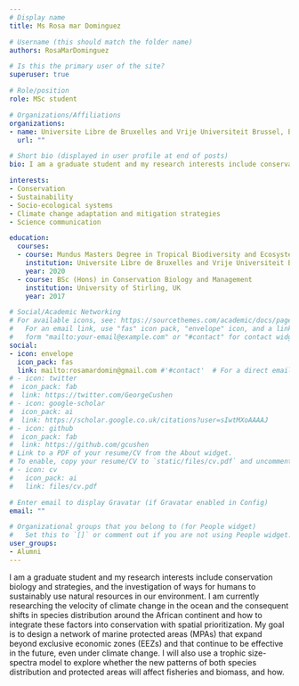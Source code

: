 ```yaml
---
# Display name
title: Ms Rosa mar Dominguez

# Username (this should match the folder name)
authors: RosaMarDominguez

# Is this the primary user of the site?
superuser: true

# Role/position
role: MSc student

# Organizations/Affiliations
organizations:
- name: Universite Libre de Bruxelles and Vrije Universiteit Brussel, Belgium
  url: ""

# Short bio (displayed in user profile at end of posts)
bio: I am a graduate student and my research interests include conservation biology and strategies, and the investigation of ways for humans to sustainably use natural resources in our environment.

interests:
- Conservation
- Sustainability
- Socio-ecological systems
- Climate change adaptation and mitigation strategies
- Science communication

education:
  courses:
  - course: Mundus Masters Degree in Tropical Biodiversity and Ecosystems
    institution: Universite Libre de Bruxelles and Vrije Universiteit Brussel, Belgium; University of Malaysia Terengganu, Malaysia; Universita degli Studi di Firenze, Italy
    year: 2020
  - course: BSc (Hons) in Conservation Biology and Management
    institution: University of Stirling, UK
    year: 2017

# Social/Academic Networking
# For available icons, see: https://sourcethemes.com/academic/docs/page-builder/#icons
#   For an email link, use "fas" icon pack, "envelope" icon, and a link in the
#   form "mailto:your-email@example.com" or "#contact" for contact widget.
social:
- icon: envelope
  icon_pack: fas
  link: mailto:rosamardomin@gmail.com #'#contact'  # For a direct email link, use "mailto:rosamardomin@gmail.com".
# - icon: twitter
#  icon_pack: fab
#  link: https://twitter.com/GeorgeCushen
# - icon: google-scholar
#  icon_pack: ai
#  link: https://scholar.google.co.uk/citations?user=sIwtMXoAAAAJ
# - icon: github
#  icon_pack: fab
#  link: https://github.com/gcushen
# Link to a PDF of your resume/CV from the About widget.
# To enable, copy your resume/CV to `static/files/cv.pdf` and uncomment the lines below.
# - icon: cv
#   icon_pack: ai
#   link: files/cv.pdf

# Enter email to display Gravatar (if Gravatar enabled in Config)
email: ""

# Organizational groups that you belong to (for People widget)
#   Set this to `[]` or comment out if you are not using People widget.
user_groups:
- Alumni
---
```


I am a graduate student and my research interests include conservation biology and strategies, and the investigation of ways for humans to sustainably use natural resources in our environment. I am currently researching the velocity of climate change in the ocean and the consequent shifts in species distribution around the African continent and how to integrate these factors into conservation with spatial prioritization. My goal is to design a network of marine protected areas (MPAs) that expand beyond exclusive economic zones (EEZs) and that continue to be effective in the future, even under climate change. I will also use a trophic size-spectra model to explore whether the new patterns of both species distribution and protected areas will affect fisheries and biomass, and how.
